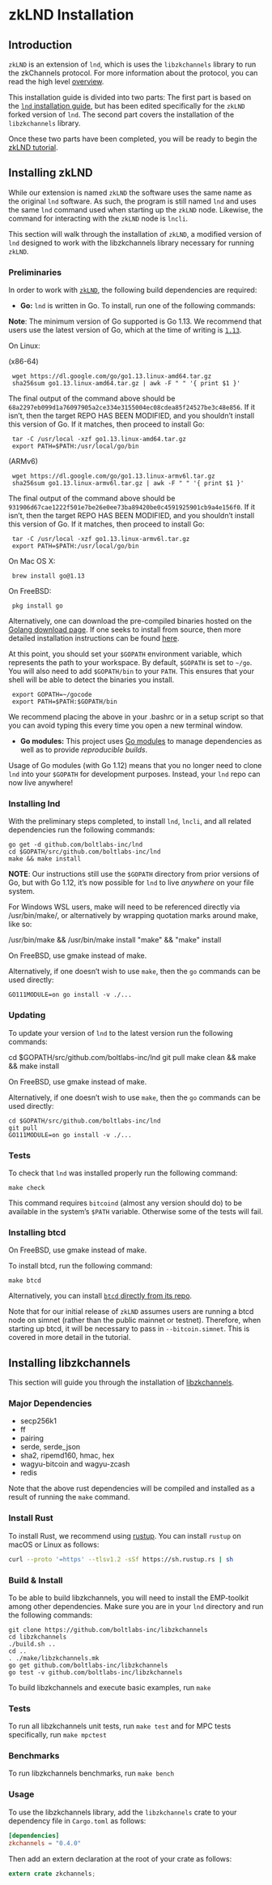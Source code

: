 # zkLND Installation

## Introduction

`zkLND` is an extension of `lnd`, which is uses the `libzkchannels` library to run the zkChannels protocol. For more information about the protocol, you can read the high level [overview](zklnd_overview.md).

This installation guide is divided into two parts: The first part is based on the [`lnd` installation guide](https://dev.lightning.community/guides/installation/), but has been edited specifically for the `zkLND` forked version of `lnd`. The second part covers the installation of the `libzkchannels` library.

Once these two parts have been completed, you will be ready to begin the [zkLND tutorial](zklnd_tutorial.md).


## Installing zkLND

While our extension is named `zkLND` the software uses the same name as the original `lnd` software. As such, the program is still named `lnd` and uses the same `lnd` command used when starting up the `zkLND` node. Likewise, the command for interacting with the `zkLND` node is `lncli`.

This section will walk through the installation of `zkLND`, a modified version of `lnd` designed to work with the libzkchannels library necessary for running `zkLND`.

### Preliminaries

In order to work with [`zkLND`](https://github.com/boltlabs-inc/lnd), the following build dependencies are required:

*   **Go:** `lnd` is written in Go. To install, run one of the following commands:

 **Note**: The minimum version of Go supported is Go 1.13. We recommend that users use the latest version of Go, which at the time of writing is [`1.13`](https://blog.golang.org/go1.13).

 On Linux:

 (x86-64)

     wget https://dl.google.com/go/go1.13.linux-amd64.tar.gz
     sha256sum go1.13.linux-amd64.tar.gz | awk -F " " '{ print $1 }'


 The final output of the command above should be `68a2297eb099d1a76097905a2ce334e3155004ec08cdea85f24527be3c48e856`. If it isn’t, then the target REPO HAS BEEN MODIFIED, and you shouldn’t install this version of Go. If it matches, then proceed to install Go:

     tar -C /usr/local -xzf go1.13.linux-amd64.tar.gz
     export PATH=$PATH:/usr/local/go/bin


 (ARMv6)

     wget https://dl.google.com/go/go1.13.linux-armv6l.tar.gz
     sha256sum go1.13.linux-armv6l.tar.gz | awk -F " " '{ print $1 }'


 The final output of the command above should be `931906d67cae1222f501e7be26e0ee73ba89420be0c4591925901cb9a4e156f0`. If it isn’t, then the target REPO HAS BEEN MODIFIED, and you shouldn’t install this version of Go. If it matches, then proceed to install Go:

     tar -C /usr/local -xzf go1.13.linux-armv6l.tar.gz
     export PATH=$PATH:/usr/local/go/bin


 On Mac OS X:

     brew install go@1.13


 On FreeBSD:

     pkg install go


 Alternatively, one can download the pre-compiled binaries hosted on the [Golang download page](https://golang.org/dl/). If one seeks to install from source, then more detailed installation instructions can be found [here](https://golang.org/doc/install).

 At this point, you should set your `$GOPATH` environment variable, which represents the path to your workspace. By default, `$GOPATH` is set to `~/go`. You will also need to add `$GOPATH/bin` to your `PATH`. This ensures that your shell will be able to detect the binaries you install.

     export GOPATH=~/gocode
     export PATH=$PATH:$GOPATH/bin


 We recommend placing the above in your .bashrc or in a setup script so that you can avoid typing this every time you open a new terminal window.

*   **Go modules:** This project uses [Go modules](https://github.com/golang/go/wiki/Modules) to manage dependencies as well as to provide _reproducible builds_.

 Usage of Go modules (with Go 1.12) means that you no longer need to clone `lnd` into your `$GOPATH` for development purposes. Instead, your `lnd` repo can now live anywhere!


### Installing lnd

With the preliminary steps completed, to install `lnd`, `lncli`, and all related dependencies run the following commands:

    go get -d github.com/boltlabs-inc/lnd
    cd $GOPATH/src/github.com/boltlabs-inc/lnd
    make && make install


**NOTE**: Our instructions still use the `$GOPATH` directory from prior versions of Go, but with Go 1.12, it’s now possible for `lnd` to live _anywhere_ on your file system.

For Windows WSL users, make will need to be referenced directly via /usr/bin/make/, or alternatively by wrapping quotation marks around make, like so:

   /usr/bin/make && /usr/bin/make install
   "make" && "make" install


On FreeBSD, use gmake instead of make.

Alternatively, if one doesn’t wish to use `make`, then the `go` commands can be used directly:

    GO111MODULE=on go install -v ./...


### Updating

To update your version of `lnd` to the latest version run the following commands:

   cd $GOPATH/src/github.com/boltlabs-inc/lnd
   git pull
   make clean && make && make install


On FreeBSD, use gmake instead of make.

Alternatively, if one doesn’t wish to use `make`, then the `go` commands can be used directly:

    cd $GOPATH/src/github.com/boltlabs-inc/lnd
    git pull
    GO111MODULE=on go install -v ./...


### Tests

To check that `lnd` was installed properly run the following command:

    make check


This command requires `bitcoind` (almost any version should do) to be available in the system’s `$PATH` variable. Otherwise some of the tests will fail.


### Installing btcd

On FreeBSD, use gmake instead of make.

To install btcd, run the following command:

    make btcd

Alternatively, you can install [`btcd` directly from its repo](https://github.com/btcsuite/btcd).

Note that for our initial release of `zkLND` assumes users are running a btcd node on simnet (rather than the public mainnet or testnet). Therefore, when starting up btcd, it will be necessary to pass in `--bitcoin.simnet`. This is covered in more detail in the tutorial.

## Installing libzkchannels

This section will guide you through the installation of [libzkchannels](https://github.com/boltlabs-inc/libzkchannels).

### Major Dependencies

* secp256k1
* ff
* pairing
* serde, serde_json
* sha2, ripemd160, hmac, hex
* wagyu-bitcoin and wagyu-zcash
* redis

Note that the above rust dependencies will be compiled and installed as a result of running the `make` command.

### Install Rust

To install Rust, we recommend using [rustup](https://www.rustup.rs/). You can install `rustup` on macOS or Linux as follows:

  ```bash
  curl --proto '=https' --tlsv1.2 -sSf https://sh.rustup.rs | sh
  ```

### Build & Install

To be able to build libzkchannels, you will need to install the EMP-toolkit among other dependencies. Make sure you are in your `lnd` directory and run the following commands:

    git clone https://github.com/boltlabs-inc/libzkchannels
    cd libzkchannels
    ./build.sh ..
    cd ..
    . ./make/libzkchannels.mk    
    go get github.com/boltlabs-inc/libzkchannels
    go test -v github.com/boltlabs-inc/libzkchannels

To build libzkchannels and execute basic examples, run `make`

### Tests

To run all libzkchannels unit tests, run `make test` and for MPC tests specifically, run `make mpctest`

### Benchmarks

To run libzkchannels benchmarks, run `make bench`

### Usage

To use the libzkchannels library, add the `libzkchannels` crate to your dependency file in `Cargo.toml` as follows:

```toml
[dependencies]
zkchannels = "0.4.0"
```

Then add an extern declaration at the root of your crate as follows:
```rust
extern crate zkchannels;
```
